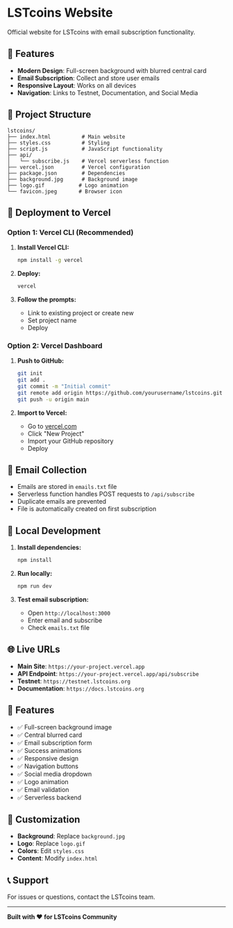 # LSTcoins Website

Official website for LSTcoins with email subscription functionality.

## 🚀 Features

- **Modern Design**: Full-screen background with blurred central card
- **Email Subscription**: Collect and store user emails
- **Responsive Layout**: Works on all devices
- **Navigation**: Links to Testnet, Documentation, and Social Media

## 📁 Project Structure

```
lstcoins/
├── index.html          # Main website
├── styles.css          # Styling
├── script.js           # JavaScript functionality
├── api/
│   └── subscribe.js    # Vercel serverless function
├── vercel.json         # Vercel configuration
├── package.json        # Dependencies
├── background.jpg      # Background image
├── logo.gif           # Logo animation
└── favicon.jpeg       # Browser icon
```

## 🚀 Deployment to Vercel

### Option 1: Vercel CLI (Recommended)

1. **Install Vercel CLI:**
   ```bash
   npm install -g vercel
   ```

2. **Deploy:**
   ```bash
   vercel
   ```

3. **Follow the prompts:**
   - Link to existing project or create new
   - Set project name
   - Deploy

### Option 2: Vercel Dashboard

1. **Push to GitHub:**
   ```bash
   git init
   git add .
   git commit -m "Initial commit"
   git remote add origin https://github.com/yourusername/lstcoins.git
   git push -u origin main
   ```

2. **Import to Vercel:**
   - Go to [vercel.com](https://vercel.com)
   - Click "New Project"
   - Import your GitHub repository
   - Deploy

## 📧 Email Collection

- Emails are stored in `emails.txt` file
- Serverless function handles POST requests to `/api/subscribe`
- Duplicate emails are prevented
- File is automatically created on first subscription

## 🔧 Local Development

1. **Install dependencies:**
   ```bash
   npm install
   ```

2. **Run locally:**
   ```bash
   npm run dev
   ```

3. **Test email subscription:**
   - Open `http://localhost:3000`
   - Enter email and subscribe
   - Check `emails.txt` file

## 🌐 Live URLs

- **Main Site**: `https://your-project.vercel.app`
- **API Endpoint**: `https://your-project.vercel.app/api/subscribe`
- **Testnet**: `https://testnet.lstcoins.org`
- **Documentation**: `https://docs.lstcoins.org`

## 📱 Features

- ✅ Full-screen background image
- ✅ Central blurred card
- ✅ Email subscription form
- ✅ Success animations
- ✅ Responsive design
- ✅ Navigation buttons
- ✅ Social media dropdown
- ✅ Logo animation
- ✅ Email validation
- ✅ Serverless backend

## 🎨 Customization

- **Background**: Replace `background.jpg`
- **Logo**: Replace `logo.gif`
- **Colors**: Edit `styles.css`
- **Content**: Modify `index.html`

## 📞 Support

For issues or questions, contact the LSTcoins team.

---

**Built with ❤️ for LSTcoins Community**
